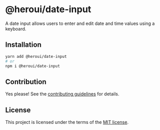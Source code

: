 # @heroui/date-input

A date input allows users to enter and edit date and time values using a keyboard.

## Installation

```sh
yarn add @heroui/date-input
# or
npm i @heroui/date-input
```

## Contribution

Yes please! See the
[contributing guidelines](https://github.com/nextui-org/nextui/blob/master/CONTRIBUTING.md)
for details.

## License

This project is licensed under the terms of the
[MIT license](https://github.com/nextui-org/nextui/blob/master/LICENSE).
